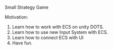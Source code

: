 ﻿Small Strategy Game

Motivation: 
1. Learn how to work with ECS on unity DOTS.
2. Learn how to use new Input System with ECS.
3. Learn how to connect ECS with UI 
4. Have fun.

